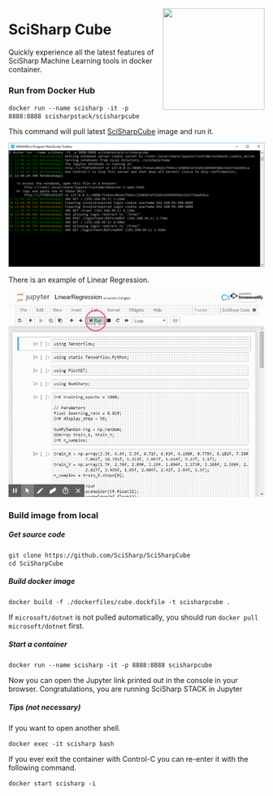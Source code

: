 <a href="http://scisharpstack.org"><img src="https://github.com/SciSharp/SciSharp/blob/master/art/scisharp_badge.png" width="200" height="200" align="right" /></a>
# SciSharp Cube
Quickly experience all the latest features of SciSharp Machine Learning tools in docker container.

### Run from Docker Hub

```shell
docker run --name scisharp -it -p 8888:8888 scisharpstack/scisharpcube
```

This command will pull latest [SciSharpCube](<https://hub.docker.com/r/scisharpstack/scisharpcube>) image and run it.

![docker start](assets/docker-start.png)

There is an example of Linear Regression.

![linear regression screen recording](assets/LinearRegression.gif)



### Build image from local

##### Get source code

```shell
git clone https://github.com/SciSharp/SciSharpCube
cd SciSharpCube
```
##### Build docker image
```shell
docker build -f ./dockerfiles/cube.dockfile -t scisharpcube .
```
If `microsoft/dotnet` is not pulled automatically, you should run `docker pull microsoft/dotnet` first.
##### Start a container
```shell
docker run --name scisharp -it -p 8888:8888 scisharpcube
```
Now you can open the Jupyter link printed out in the console in your browser. Congratulations, 
you are running SciSharp STACK in Jupyter

##### Tips (not necessary)
If you want to open another shell.
```shell
docker exec -it scisharp bash
```
If you ever exit the container with Control-C you can re-enter it with the following command.

```shell
docker start scisharp -i
```
